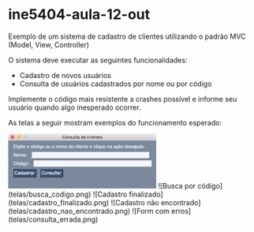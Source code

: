 # ine5404-aula-12-out
Exemplo de um sistema de cadastro de clientes utilizando o padrão MVC (Model, View, Controller)

O sistema deve executar as seguintes funcionalidades:
 - Cadastro de novos usuários
 - Consulta de usuários cadastrados por nome ou por código
 
Implemente o código mais resistente a crashes possível e informe seu usuário quando algo inesperado ocorrer.

As telas a seguir mostram exemplos do funcionamento esperado:

<img src="telas/tela_inicial.png" width="300">
![Busca por código](telas/busca_codigo.png)
![Cadastro finalizado](telas/cadastro_finalizado.png)
![Cadastro não encontrado](telas/cadastro_nao_encontrado.png)
![Form com erros](telas/consulta_errada.png)

